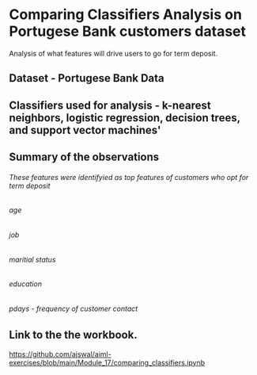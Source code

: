 # Comparing Classifiers Analysis on Portugese Bank customers dataset

Analysis of what features will drive users to go for term deposit.

## Dataset - Portugese Bank Data 
## Classifiers used for analysis - k-nearest neighbors, logistic regression, decision trees, and support vector machines'

## Summary of the observations
######  These features were identifyied as top features of customers who opt for term deposit
###### age
###### job
###### maritial status
###### education
###### pdays - frequency of customer contact 



## Link to the the workbook.
https://github.com/ajswal/aiml-exercises/blob/main/Module_17/comparing_classifiers.ipynb


